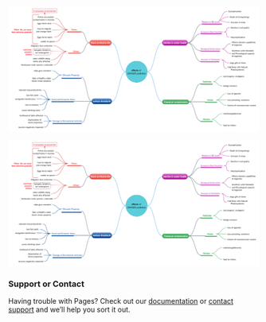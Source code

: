 <img src = "GAP FINAL.png" alt="WELCOME">

<p align="center">
  <img width="3000" src="GAP FINAL.png">
</p>

### Support or Contact

Having trouble with Pages? Check out our [documentation](https://docs.github.com/categories/github-pages-basics/) or [contact support](https://github.com/contact) and we’ll help you sort it out.
